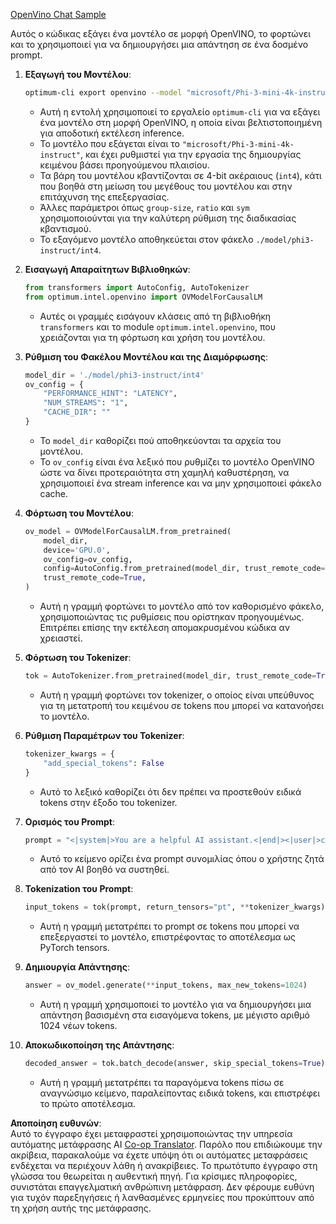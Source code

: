 <!--
CO_OP_TRANSLATOR_METADATA:
{
  "original_hash": "a2a54312eea82ac654fb0f6d39b1f772",
  "translation_date": "2025-07-16T23:04:35+00:00",
  "source_file": "md/02.Application/01.TextAndChat/Phi3/E2E_OpenVino_Chat.md",
  "language_code": "el"
}
-->
[OpenVino Chat Sample](../../../../../../code/06.E2E/E2E_OpenVino_Chat_Phi3-instruct.ipynb)

Αυτός ο κώδικας εξάγει ένα μοντέλο σε μορφή OpenVINO, το φορτώνει και το χρησιμοποιεί για να δημιουργήσει μια απάντηση σε ένα δοσμένο prompt.

1. **Εξαγωγή του Μοντέλου**:  
   ```bash
   optimum-cli export openvino --model "microsoft/Phi-3-mini-4k-instruct" --task text-generation-with-past --weight-format int4 --group-size 128 --ratio 0.6 --sym --trust-remote-code ./model/phi3-instruct/int4
   ```  
   - Αυτή η εντολή χρησιμοποιεί το εργαλείο `optimum-cli` για να εξάγει ένα μοντέλο στη μορφή OpenVINO, η οποία είναι βελτιστοποιημένη για αποδοτική εκτέλεση inference.  
   - Το μοντέλο που εξάγεται είναι το `"microsoft/Phi-3-mini-4k-instruct"`, και έχει ρυθμιστεί για την εργασία της δημιουργίας κειμένου βάσει προηγούμενου πλαισίου.  
   - Τα βάρη του μοντέλου κβαντίζονται σε 4-bit ακέραιους (`int4`), κάτι που βοηθά στη μείωση του μεγέθους του μοντέλου και στην επιτάχυνση της επεξεργασίας.  
   - Άλλες παράμετροι όπως `group-size`, `ratio` και `sym` χρησιμοποιούνται για την καλύτερη ρύθμιση της διαδικασίας κβαντισμού.  
   - Το εξαγόμενο μοντέλο αποθηκεύεται στον φάκελο `./model/phi3-instruct/int4`.

2. **Εισαγωγή Απαραίτητων Βιβλιοθηκών**:  
   ```python
   from transformers import AutoConfig, AutoTokenizer
   from optimum.intel.openvino import OVModelForCausalLM
   ```  
   - Αυτές οι γραμμές εισάγουν κλάσεις από τη βιβλιοθήκη `transformers` και το module `optimum.intel.openvino`, που χρειάζονται για τη φόρτωση και χρήση του μοντέλου.

3. **Ρύθμιση του Φακέλου Μοντέλου και της Διαμόρφωσης**:  
   ```python
   model_dir = './model/phi3-instruct/int4'
   ov_config = {
       "PERFORMANCE_HINT": "LATENCY",
       "NUM_STREAMS": "1",
       "CACHE_DIR": ""
   }
   ```  
   - Το `model_dir` καθορίζει πού αποθηκεύονται τα αρχεία του μοντέλου.  
   - Το `ov_config` είναι ένα λεξικό που ρυθμίζει το μοντέλο OpenVINO ώστε να δίνει προτεραιότητα στη χαμηλή καθυστέρηση, να χρησιμοποιεί ένα stream inference και να μην χρησιμοποιεί φάκελο cache.

4. **Φόρτωση του Μοντέλου**:  
   ```python
   ov_model = OVModelForCausalLM.from_pretrained(
       model_dir,
       device='GPU.0',
       ov_config=ov_config,
       config=AutoConfig.from_pretrained(model_dir, trust_remote_code=True),
       trust_remote_code=True,
   )
   ```  
   - Αυτή η γραμμή φορτώνει το μοντέλο από τον καθορισμένο φάκελο, χρησιμοποιώντας τις ρυθμίσεις που ορίστηκαν προηγουμένως. Επιτρέπει επίσης την εκτέλεση απομακρυσμένου κώδικα αν χρειαστεί.

5. **Φόρτωση του Tokenizer**:  
   ```python
   tok = AutoTokenizer.from_pretrained(model_dir, trust_remote_code=True)
   ```  
   - Αυτή η γραμμή φορτώνει τον tokenizer, ο οποίος είναι υπεύθυνος για τη μετατροπή του κειμένου σε tokens που μπορεί να κατανοήσει το μοντέλο.

6. **Ρύθμιση Παραμέτρων του Tokenizer**:  
   ```python
   tokenizer_kwargs = {
       "add_special_tokens": False
   }
   ```  
   - Αυτό το λεξικό καθορίζει ότι δεν πρέπει να προστεθούν ειδικά tokens στην έξοδο του tokenizer.

7. **Ορισμός του Prompt**:  
   ```python
   prompt = "<|system|>You are a helpful AI assistant.<|end|><|user|>can you introduce yourself?<|end|><|assistant|>"
   ```  
   - Αυτό το κείμενο ορίζει ένα prompt συνομιλίας όπου ο χρήστης ζητά από τον AI βοηθό να συστηθεί.

8. **Tokenization του Prompt**:  
   ```python
   input_tokens = tok(prompt, return_tensors="pt", **tokenizer_kwargs)
   ```  
   - Αυτή η γραμμή μετατρέπει το prompt σε tokens που μπορεί να επεξεργαστεί το μοντέλο, επιστρέφοντας το αποτέλεσμα ως PyTorch tensors.

9. **Δημιουργία Απάντησης**:  
   ```python
   answer = ov_model.generate(**input_tokens, max_new_tokens=1024)
   ```  
   - Αυτή η γραμμή χρησιμοποιεί το μοντέλο για να δημιουργήσει μια απάντηση βασισμένη στα εισαγόμενα tokens, με μέγιστο αριθμό 1024 νέων tokens.

10. **Αποκωδικοποίηση της Απάντησης**:  
    ```python
    decoded_answer = tok.batch_decode(answer, skip_special_tokens=True)[0]
    ```  
    - Αυτή η γραμμή μετατρέπει τα παραγόμενα tokens πίσω σε αναγνώσιμο κείμενο, παραλείποντας ειδικά tokens, και επιστρέφει το πρώτο αποτέλεσμα.

**Αποποίηση ευθυνών**:  
Αυτό το έγγραφο έχει μεταφραστεί χρησιμοποιώντας την υπηρεσία αυτόματης μετάφρασης AI [Co-op Translator](https://github.com/Azure/co-op-translator). Παρόλο που επιδιώκουμε την ακρίβεια, παρακαλούμε να έχετε υπόψη ότι οι αυτόματες μεταφράσεις ενδέχεται να περιέχουν λάθη ή ανακρίβειες. Το πρωτότυπο έγγραφο στη γλώσσα του θεωρείται η αυθεντική πηγή. Για κρίσιμες πληροφορίες, συνιστάται επαγγελματική ανθρώπινη μετάφραση. Δεν φέρουμε ευθύνη για τυχόν παρεξηγήσεις ή λανθασμένες ερμηνείες που προκύπτουν από τη χρήση αυτής της μετάφρασης.